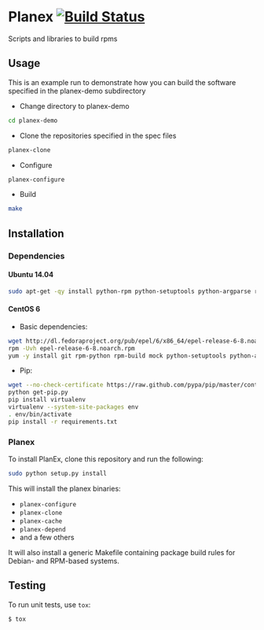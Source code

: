 # Planex [![Build Status](https://travis-ci.org/xenserver/planex.svg?branch=master)](https://travis-ci.org/xenserver/planex)

Scripts and libraries to build rpms

## Usage

This is an example run to demonstrate how you can build the software specified
in the planex-demo subdirectory

 * Change directory to planex-demo
```bash
cd planex-demo
```
 * Clone the repositories specified in the spec files
```bash
planex-clone
```
 * Configure
```bash
planex-configure
```
 * Build
```bash
make
```

## Installation

### Dependencies

#### Ubuntu 14.04

```bash
sudo apt-get -qy install python-rpm python-setuptools python-argparse rpm
```

#### CentOS 6

 * Basic dependencies:

```bash
wget http://dl.fedoraproject.org/pub/epel/6/x86_64/epel-release-6-8.noarch.rpm
rpm -Uvh epel-release-6-8.noarch.rpm
yum -y install git rpm-python rpm-build mock python-setuptools python-argparse
```
 * Pip:
```bash
wget --no-check-certificate https://raw.github.com/pypa/pip/master/contrib/get-pip.py
python get-pip.py
pip install virtualenv
virtualenv --system-site-packages env
. env/bin/activate
pip install -r requirements.txt
```

### Planex

To install PlanEx, clone this repository and run the following:

```bash
sudo python setup.py install
```

This will install the planex binaries:

* `planex-configure`
* `planex-clone`
* `planex-cache`
* `planex-depend`
* and a few others

It will also install a generic Makefile containing package build rules for Debian- and RPM-based systems. 

## Testing

To run unit tests, use `tox`:

```bash
$ tox
```
